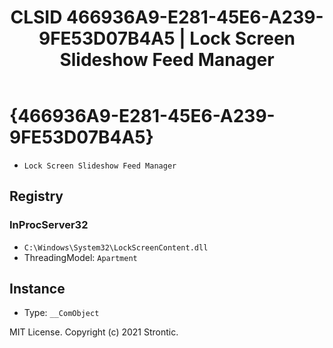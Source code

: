 ﻿---
title: "CLSID 466936A9-E281-45E6-A239-9FE53D07B4A5 | Lock Screen Slideshow Feed Manager"
excerpt: What is COM-Object CLSID 466936A9-E281-45E6-A239-9FE53D07B4A5?
---

# {466936A9-E281-45E6-A239-9FE53D07B4A5}

* `Lock Screen Slideshow Feed Manager`

## Registry


### InProcServer32

* `C:\Windows\System32\LockScreenContent.dll`
* ThreadingModel: `Apartment`

## Instance

* Type: `__ComObject`

MIT License. Copyright (c) 2021 Strontic.


